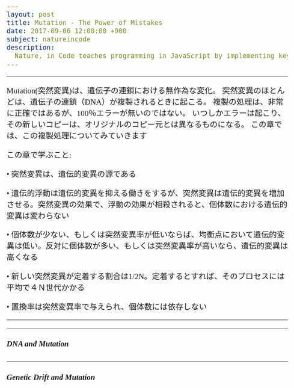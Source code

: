 ```yaml
---
layout: post
title: Mutation - The Power of Mistakes
date: 2017-09-06 12:00:00 +900
subject: natureincode
description:
  Nature, in Code teaches programming in JavaScript by implementing key concepts in biology (natural selection, genetic drift, epidemics, etc.). Learn programming while discovering the rules that govern life.
---
```


-------

Mutation(突然変異)は、遺伝子の連鎖における無作為な変化。
突然変異のほとんどは、遺伝子の連鎖（DNA）が複製されるときに起こる。
複製の処理は、非常に正確ではあるが、100％エラーが無いのではない。
いつしかエラーは起こり、その新しいコピーは、オリジナルのコピー元とは異なるものになる。
この章では、この複製処理についてみていきます

この章で学ぶこと:

• 突然変異は、遺伝的変異の源である

• 遺伝的浮動は遺伝的変異を抑える働きをするが、突然変異は遺伝的変異を増加させる。突然変異の効果で、浮動の効果が相殺されると、個体数における遺伝的変異は変わらない

• 個体数が少ない、もしくは突然変異率が低いならば、均衡点において遺伝的変異は低い。反対に個体数が多い、もしくは突然変異率が高いなら、遺伝的変異は高くなる

• 新しい突然変異が定着する割合は1/2N。定着するとすれば、そのプロセスには平均で４Ｎ世代かかる

• 置換率は突然変異率で与えられ、個体数には依存しない


---------
<style>
.MathJax {
  text-align: left;
  color: #000;
}
.MathJax_Display {
  text-align: left !important;
  color: #000;
}
.MathJax_SVG_Display {
  text-align: left;
}
.MathJax_SVG_Display line {
  stroke:#000;
}
.MathJax_SVG g{
  stroke:#000;
  stroke-width:2;
  fill:#000;
}
body{
    font-size: 1.3em;
    font-family: cursive;
}
</style>

-----

##### DNA and Mutation

-----

##### Genetic Drift and Mutation
 

<link href="https://fonts.googleapis.com/earlyaccess/roundedmplus1c.css" rel="stylesheet" />
<script src="https://ajax.googleapis.com/ajax/libs/jquery/3.2.1/jquery.min.js"></script>
<script src="https://d3js.org/d3.v4.js"></script>
<script src="../../js/d3V4draws.js"></script>

<script>
  $(document).ready(function() {
    $('select').material_select();
  });


  var p = 0.5;
  var N = 500;
  var generations = 1000;
  var simulations = 10;
  var population_sizes = [];
  var data = [];

  var rerun01 = document.querySelector('#rerun01');
  rerun01.addEventListener('click', executeDrawLineChart);

function draw_line_chart(data,x_label,y_label,legend_values,x_max,y_max_flex) {
    var margin = {top: 20, right: 20, bottom: 50, left: 50},
        width = 700 - margin.left - margin.right,
        height = 400 - margin.top - margin.bottom;

    var version = d3.scale ? 3 : 4;
    var color = (version == 3 ? d3.scale.category10() : d3.scaleOrdinal(d3.schemeCategory10));
                
    if (!x_max) {
        x_max = data[0].length > 0 ? data[0].length : data.length
    }
                
    var y_max = data[0].length > 0 ? d3.max(data, function(array) {
            return d3.max(array);
        }) : d3.max(data);

    var x = (version == 3 ? d3.scale.linear() : d3.scaleLinear())
        .domain([0,x_max])
        .range([0, width]);

    var y = y_max_flex ? (version == 3 ? d3.scale.linear() : d3.scaleLinear())
        .domain([0, 1.1 * y_max])
        .range([height, 0]) : (version == 3 ? d3.scale.linear() : d3.scaleLinear())
        .range([height, 0]);
        
    var xAxis = (version == 3 ? d3.svg.axis().scale(x).orient("bottom") : 
    	d3.axisBottom().scale(x));

    var yAxis = (version == 3 ? d3.svg.axis().scale(y).orient("left") : 
    	d3.axisLeft().scale(y));

    var line = (version == 3 ? d3.svg.line() : d3.line())
        .x(function (d, i) {
            var dat = (data[0].length > 0 ? data[0] : data);
            return x((i/(dat.length-1)) * x_max);
        })
        .y(function (d) {
            return y(d);
        });

    d3.select("svg").remove();    
    var svg = d3.select("#svg01").append("svg")
        .attr("width", width + margin.left + margin.right)
        .attr("height", height + margin.top + margin.bottom)
        .append("g")
        .attr("transform", "translate(" + margin.left + "," + margin.top + ")");

    svg.append("g")
        .attr("class", "x axis")
        .attr("transform", "translate(0," + height + ")")
        .call(xAxis)
        .append("text")
        .style("text-anchor", "middle")
        .attr("x", width / 2)
        .attr("y", 6)
        .attr("dy", "3em")
        .style("fill", "#000")
        .text(x_label);

    svg.append("g")
        .attr("class", "y axis")
        .call(yAxis)
        .append("text")
        .attr("transform", "rotate(-90)")
        .attr("x", -height / 2)
        .attr("dy", "-3.5em")
        .style("text-anchor", "middle")
        .style("fill", "#000")
        .text(y_label);

    if (legend_values.length > 0) {		
        var legend = svg.append("text")
            .attr("text-anchor", "star")
            .attr("y", 30)
            .attr("x", width-100)
            .append("tspan").attr("class", "legend_title")
            .text(legend_values[0])
            .append("tspan").attr("class", "legend_text")
            .attr("x", width-100).attr("dy", 20).text(legend_values[1])
            .append("tspan").attr("class", "legend_title")
            .attr("x", width-100).attr("dy", 20).text(legend_values[2])
            .append("tspan").attr("class", "legend_text")
            .attr("x", width-100).attr("dy", 20).text(legend_values[3]);
    }
    else {
        svg.selectAll("line.horizontalGridY")
            .data(y.ticks(10)).enter()
            .append("line")
            .attr("x1", 1)
            .attr("x2", width)
            .attr("y1", function(d){ return y(d);})
            .attr("y2", function(d){ return y(d);})
            .style("fill", "none")
            .style("shape-rendering", "crispEdges")
            .style("stroke", "#f5f5f5")
            .style("stroke-width", "1px");

        svg.selectAll("line.horizontalGridX")
            .data(x.ticks(10)).enter()
            .append("line")
            .attr("x1", function(d,i){ return x(d);})
            .attr("x2", function(d,i){ return x(d);})
            .attr("y1", 1)
            .attr("y2", height)
            .style("fill", "none")
            .style("shape-rendering", "crispEdges")
            .style("stroke", "#f5f5f5")
            .style("stroke-width", "1px");
    }

    d3.select("#svg01").style("font","10px sans-serif");
    d3.selectAll(".axis line").style("stroke","#000"); 
    d3.selectAll(".y.axis path").style("display","none"); 
    d3.selectAll(".x.axis path").style("display","none");    
    d3.selectAll(".legend_title")
        .style("font-size","12px").style("fill","#555").style("font-weight","400");
    d3.selectAll(".legend_text")
        .style("font-size","20px").style("fill","#bbb").style("font-weight","700");

    if (data[0].length > 0) {
        var simulation = svg.selectAll(".simulation")
            .data(data)
            .enter().append("g")
            .attr("class", "simulation");

        simulation.append("path")
            .attr("class", "line")
            .attr("fill", "none")
            .attr("d", function(d) { return line(d); })
            .style("stroke", function(d,i) { return color(i); });
    } 
    else {
        svg.append("path")
            .datum(data)
            .attr("class", "line")
            .attr("fill", "none")
            .attr("d", line)
            .style("stroke","steelblue");
    }
    d3.selectAll(".line").style("fill", "none").style("stroke-width","1.5px");    
}
  
  function nextGeneration(simulation_counter, current_N){
    var draws = 2 * current_N;
    var a1 = 0;
    var a2 = 0;
    for (let i = 0; i < draws; i++){
      if (Math.random() <= p){
        a1++;
      } else {
        a2++;
      }
    }
    p = a1 / draws;
    data[simulation_counter].push(p);
  }

  function roundNumber(value, decimals){
    let shifter = Math.pow(10, decimals);
    return Math.round(value * shifter) / shifter;
  }

  function executeDrawLineChart(){
    
    generations = document.querySelector("#gens").value;
    simulations = document.querySelector("#sims").value;
    N           = document.querySelector("#size").value;    
  
    data = [];
    population_sizes = [];

    for (let i = 0; i < simulations; i++){
      data.push([]);
    }

    for (let j = 0; j < simulations; j++){

      p = 0.5;
      var population_size;
      for (let i = 0; i < generations; i++){
        if (i % 10 == 9){
            population_size = 10;
        }  else {
            population_size = N;  
            }
        population_sizes.push(population_size);  
        nextGeneration(j, population_size);
      }
    
    }

    function effective_population_size(all_Ns){
        var denominator = 0;
        for (let i = 0; i < all_Ns.length; i++){
            denominator += 1 / all_Ns[i];
        }
        return Math.round(all_Ns.length / denominator);
    }
    var Ne = effective_population_size(population_sizes);

    draw_line_chart(data,"Generation","p",["Eff. Population Size:",Ne,"Generations:",generations]);
  }

  executeDrawLineChart();

/** Po;ulation sizen and Genetic Drift */
var svg02 = d3.select("#svg02").append("svg")
                .attr("width",700)
                .attr("height", 200)
                .style("background","#000");
gametes02 = [
    {"startPos":75,"endPos":220,"innerRadius":70,"outerRadius":70,"stroke":"#fff","strokeWidth":3,"fillColor":"#000","xTranslate":80,"yTranslate":80},
    {"startPos":75,"endPos":220,"innerRadius":70,"outerRadius":70,"stroke":"#fff","strokeWidth":3,"fillColor":"#000","xTranslate":430,"yTranslate":80}
];  
drawArc(svg02,gametes02);

circle02 = [
  {cx: 260, cy: 100, r: 40, fillColor: "yellow"},
  {cx: 610, cy: 100, r: 40, fillColor: "yellow"},
];
drawCircle(svg02,circle02);

text02 = [
    {x: 80, y: 80, text:"大きな", "anchor":"middle",
     stroke:"#fff",fontFamily:"serif", fontSize:"0.7em"},
    {x: 80, y: 100, text:"配偶子プール", "anchor":"middle",
     stroke:"#fff",fontFamily:"serif", fontSize:"0.7em"},
    {x: 430, y: 80, text:"大きな", "anchor":"middle",
     stroke:"#fff",fontFamily:"serif", fontSize:"0.7em"},
    {x: 430, y: 100, text:"配偶子プール", "anchor":"middle",
     stroke:"#fff",fontFamily:"serif", fontSize:"0.7em"},
    {x: 260, y: 100, text:"2N", "anchor":"middle",
     stroke:"#000",fontFamily:"serif", fontSize:"1.3em"},
    {x: 610, y: 100, text:"2N", "anchor":"middle",
     stroke:"#000",fontFamily:"serif", fontSize:"1.3em"},
]
drawText(svg02,text02);

var vecData02 = [
{"x1":160,"y1":100,"angles":0,"length":50,"stroke":"#fff","strokeWidth":4},
{"x1":310,"y1":100,"angles":0,"length":50,"stroke":"#fff","strokeWidth":4},
{"x1":510,"y1":100,"angles":0,"length":50,"stroke":"#fff","strokeWidth":4},
];    
drawVectorA(svg02,vecData02);

var svg03 = d3.select("#svg03").append("svg")
                .attr("width",700)
                .attr("height", 200)
                .style("background","#000");
rectData03 = [
{"x":50,"y":50,"width":60,"height":100,"stroke":"#fff" },
{"x":320,"y":50,"width":60,"height":100,"stroke":"#fff"},
{"x":590,"y":50,"width":60,"height":100,"stroke":"#fff"} 
];
drawRect(svg03,rectData03);

text03 = [
    {x: 80, y: 100, text:"2N", "anchor":"middle",
     stroke:"#fff",fontFamily:"serif", fontSize:"1.3em"},
    {x: 350, y: 100, text:"2N", "anchor":"middle",
     stroke:"#fff",fontFamily:"serif", fontSize:"1.3em"},
    {x: 620, y: 100, text:"2N", "anchor":"middle",
     stroke:"#fff",fontFamily:"serif", fontSize:"1.3em"},
    {x: 80, y: 190, text:"G", "anchor":"middle",
     stroke:"#fff",fontFamily:"serif", fontSize:"1.3em"},
    {x: 350, y: 190, text:"G1", "anchor":"middle",
     stroke:"#fff",fontFamily:"serif", fontSize:"1.3em"},
    {x: 620, y: 190, text:"G2", "anchor":"middle",
     stroke:"#fff",fontFamily:"serif", fontSize:"1.3em"},

]
drawText(svg03,text03);

var vecData03 = [
{"x1":150,"y1":100,"angles":0,"length":130,"stroke":"#fff","strokeWidth":4},
{"x1":420,"y1":100,"angles":0,"length":130,"stroke":"#fff","strokeWidth":4},
];    
drawVectorA(svg03,vecData03);

</script>
